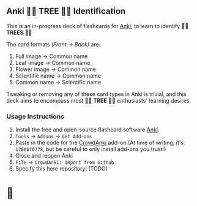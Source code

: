 ## Anki 🌲🌴 **TREE** 🎄🌳 Identification

This is an in-progress deck of flashcards for [Anki](https://apps.ankiweb.net/), to learn to identify 🌲🌴 **TREES** 🎄🌳

The card formats _(Front &#8594; Back)_ are:
 1. Full image &#8594; Common name
 1. Leaf image &#8594; Common name
 1. Flower image &#8594; Common name
 1. Scientific name &#8594; Common name
 1. Common name &#8594; Scientific name

Tweaking or removing any of these card types in Anki is trivial, and this deck aims to encompass most 🌲🌴 **TREE** 🎄🌳 enthusiasts' learning desires.

### Usage Instructions

 1. Install the free and open-source flashcard software [Anki](https://apps.ankiweb.net/).
 1. `Tools` &#8594; `Addons` &#8594; `Get Add-ons`
 1. Paste in the code for the [CrowdAnki](https://ankiweb.net/shared/info/1788670778) add-on (At time of writing, it's `1788670778`, but be careful to only install add-ons you trust!)
 1. Close and reopen Anki
 1. `File` &#8594; `CrowdAnki: Import from Github`
 1. Specify this here repository! (TODO)



# 🍁
